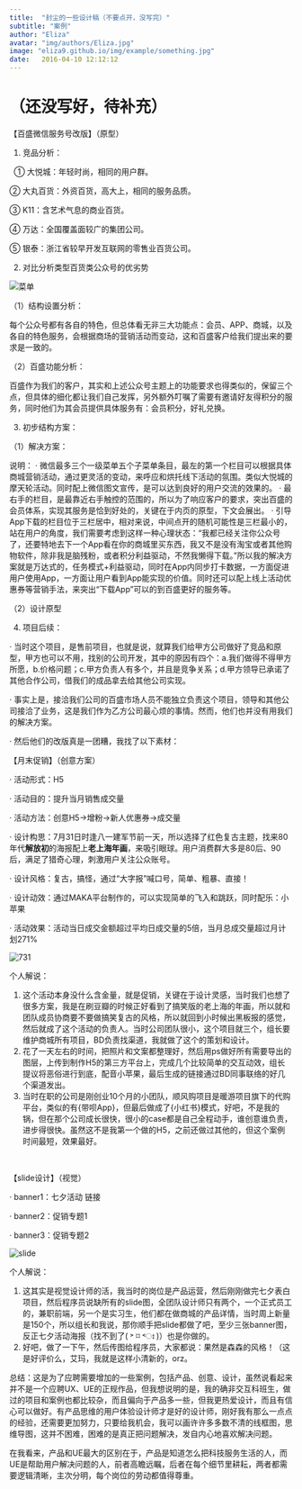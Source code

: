 ```yaml
---
title:  "封尘的一些设计稿（不要点开，没写完）"
subtitle: "案例"
author: "Eliza"
avatar: "img/authors/Eliza.jpg"
image: "eliza9.github.io/img/example/something.jpg"
date:   2016-04-10 12:12:12
---
```




# （还没写好，待补充）

【百盛微信服务号改版】（原型）


1. 竞品分析：

   ① 大悦城：年轻时尚，相同的用户群。

   ② 大丸百货：外资百货，高大上，相同的服务品质。

   ③ K11：含艺术气息的商业百货。

   ④ 万达：全国覆盖面较广的集团公司。

   ⑤ 银泰：浙江省较早开发互联网的零售业百货公司。


2. 对比分析类型百货类公众号的优劣势

![菜单](eliza9.github.io/img/example/竞品分析副本.jpg)

   
（1）结构设置分析：

每个公众号都有各自的特色，但总体看无非三大功能点：会员、APP、商城，以及各自的特色服务，会根据商场的营销活动而变动，这和百盛客户给我们提出来的要求是一致的。


（2）百盛功能分析：

百盛作为我们的客户，其实和上述公众号主题上的功能要求也得类似的，保留三个点，但具体的细化都让我们自己发挥，另外额外叮嘱了需要有邀请好友得积分的服务，同时他们为其会员提供具体服务有：会员积分，好礼兑换。


3. 初步结构方案：


（1）解决方案：

说明：
 · 微信最多三个一级菜单五个子菜单条目，最左的第一个栏目可以根据具体商城营销活动，通过更灵活的变动，来呼应和烘托线下活动的氛围。类似大悦城的摩天轮活动。同时配上微信图文宣传，是可以达到良好的用户交流的效果的。
 · 最右手的栏目，是最靠近右手触控的范围的，所以为了响应客户的要求，突出百盛的会员体系，实现其服务是恰到好处的，关键在于内页的原型，下文会展出。
 · 引导App下载的栏目位于三栏居中，相对来说，中间点开的随机可能性是三栏最小的，站在用户的角度，我们需要考虑到这样一种心理状态：“我都已经关注你公众号了，还要特地去下一个App看在你的商城里买东西，我又不是没有淘宝或者其他购物软件，除非我是脑残粉，或者积分利益驱动，不然我懒得下载。”所以我的解决方案就是万达式的，任务模式+利益驱动，同时在App内同步打卡数据，一方面促进用户使用App，一方面让用户看到App能实现的价值。同时还可以配上线上活动优惠券等营销手法，来突出“下载App”可以的到百盛更好的服务等。

（2）设计原型

4. 项目后续：

· 当时这个项目，是售前项目，也就是说，就算我们给甲方公司做好了竞品和原型，甲方也可以不用，找别的公司开发，其中的原因有四个：a.我们做得不得甲方所愿，b.价格问题；c.甲方负责人有多个，并且是竞争关系；d.甲方领导已承诺了其他合作公司，借我们的成品拿去给其他公司实现。

· 事实上是，接洽我们公司的百盛市场人员不能独立负责这个项目，领导和其他公司接洽了业务，这是我们作为乙方公司最心烦的事情。然而，他们也并没有用我们的解决方案。

· 然后他们的改版真是一团糟，我找了以下素材：





【月末促销】（创意方案）

· 活动形式：H5

· 活动目的：提升当月销售成交量

· 活动方法：创意H5→增粉→新人优惠券→成交量

· 设计构思：7月31日时逢八一建军节前一天，所以选择了红色复古主题，找来80年代**解放初**的海报配上**老上海年画**，来吸引眼球。用户消费群大多是80后、90后，满足了猎奇心理，刺激用户关注公众账号。

· 设计风格：复古，搞怪，通过“大字报”喊口号，简单、粗暴、直接！

· 设计动效：通过MAKA平台制作的，可以实现简单的飞入和跳跃，同时配乐：小苹果

· 活动效果：活动当日成交金额超过平均日成交量的5倍，当月总成交量超过月计划271%

![731](eliza9.github.io/img/example/顺风购731.png)

个人解说：

1. 这个活动本身没什么含金量，就是促销，关键在于设计灵感，当时我们也想了很多方案，我是在刷豆瓣的时候正好看到了搞笑版的老上海的年画，所以就和团队成员协商要不要做搞笑复古的风格，所以就回到小时候出黑板报的感觉，然后就成了这个活动的负责人。当时公司团队很小，这个项目就三个，组长要维护商城所有项目，BD负责找渠道，我就做了这个的策划和设计。
2. 花了一天左右的时间，把照片和文案都整理好，然后用ps做好所有需要导出的图层，上传到制作H5的第三方平台上，完成几个比较简单的交互动效，组长提议将恶俗进行到底，配音小苹果，最后生成的链接通过BD同事联络的好几个渠道发出。
3. 当时在职的公司是刚创业10个月的小团队，顺风购项目是暖游项目旗下的代购平台，类似的有{带呗App}，但最后做成了{小红书}模式，好吧，不是我的锅，但在那个公司成长很快，很小的case都是自己全程动手，谁创意谁负责，进步得很快。虽然这不是我第一个做的H5，之前还做过其他的，但这个案例时间最短，效果最好。

<br>

【slide设计】（视觉）

· banner1：七夕活动 链接

· banner2：促销专题1

· banner3：促销专题2

![slide](eliza9.github.io/img/example/商城的silde设计稿.png)

个人解说：

1. 这其实是视觉设计师的活，我当时的岗位是产品运营，然后刚刚做完七夕表白项目，然后程序员说缺所有的slide图，全团队设计师只有两个，一个正式员工的，兼职前端，另一个是实习生，他们都在做商城的产品详情，当时周上新量是150个，所以组长和我说，那你顺手把slide都做了吧，至少三张banner图，反正七夕活动海报（找不到了( ˃ ⌑ ˂ഃ )）也是你做的。
2. 好吧，做了一下午，然后传图给程序员，大家都说：果然是森森的风格！（这是好评价么，艾玛，我就是这样小清新的，orz。





总结：这是为了应聘需要增加的一些案例，包括产品、创意、设计，虽然说看起来并不是一个应聘UX、UE的正规作品，但我想说明的是，我的确非交互科班生，做过的项目和案例也都比较杂，而且偏向于产品多一些，但我更热爱设计，而且有信心可以做好。有产品思维的用户体验设计师才是好的设计师，刚好我有那么一点点的经验，还需要更加努力，只要给我机会，我可以画许许多多数不清的线框图，思维导图，这并不困难，困难的是真正把问题解决，发自内心地喜欢解决问题。

在我看来，产品和UE最大的区别在于，产品是知道怎么把科技服务生活的人，而UE是帮助用户解决问题的人，前者高瞻远瞩，后者在每个细节里耕耘，两者都需要逻辑清晰，主次分明，每个岗位的劳动都值得尊重。
